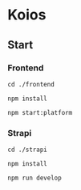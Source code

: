 # Koios

## Start 

### Frontend

```cd ./frontend```

```npm install```

```npm start:platform```

### Strapi 

```cd ./strapi```

```npm install```

```npm run develop``` 